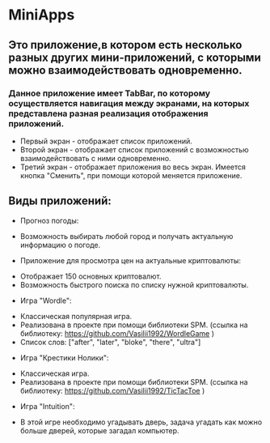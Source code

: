 # MiniApps

## Это приложение,в котором есть несколько разных других мини-приложений, с которыми можно взаимодействовать одновременно.

### Данное приложение имеет TabBar, по которому осуществляется навигация между экранами, на которых представлена разная реализация отображения приложений.
* Первый экран - отображает список приложений.
* Второй экран - отображает список приложений с возможностью взаимодействовать с ними одновременно.
* Третий экран - отображает приложения во весь экран. Имеется кнопка "Сменить", при помощи которой меняется приложение.


## Виды приложений:

* Прогноз погоды:
- Возможность выбирать любой город и получать актуальную информацию о погоде.

* Приложение для просмотра цен на актуальные криптовалюты:
- Отображает 150 основных криптовалют.
- Возможность быстрого поиска по списку нужной криптовалюты.

* Игра "Wordle":
- Классическая популярная игра.
- Реализована в проекте при помощи библиотеки SPM. (ссылка на библиотеку: https://github.com/Vasilii1992/WordleGame )
- Список слов: ["after", "later", "bloke", "there", "ultra"]

* Игра "Крестики Нолики": 
- Классическая игра.
- Реализована в проекте при помощи библиотеки SPM. (ссылка на библиотеку: https://github.com/Vasilii1992/TicTacToe )

* Игра "Intuition":
- В этой игре необходимо угадывать дверь, задача угадать как можно больше дверей, которые загадал компьютер.
